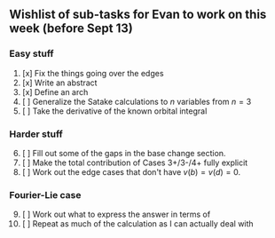 ## Wishlist of sub-tasks for Evan to work on this week (before Sept 13)

### Easy stuff

1. [x] Fix the things going over the edges
2. [x] Write an abstract
3. [x] Define an arch
4. [ ] Generalize the Satake calculations to $n$ variables from $n = 3$
5. [ ] Take the derivative of the known orbital integral

### Harder stuff

6. [ ] Fill out some of the gaps in the base change section.
7. [ ] Make the total contribution of Cases 3+/3-/4+ fully explicit
8. [ ] Work out the edge cases that don't have $v(b) = v(d) = 0$.

### Fourier-Lie case

9. [ ] Work out what to express the answer in terms of
10. [ ] Repeat as much of the calculation as I can actually deal with
